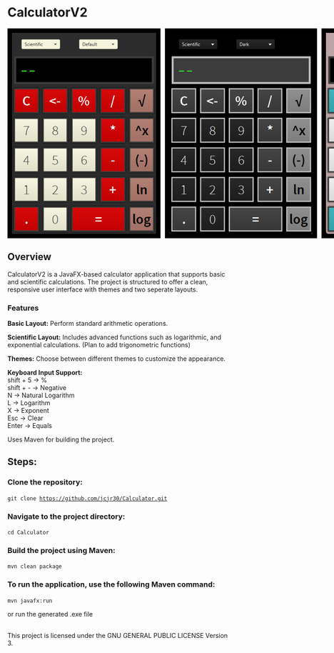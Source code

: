 <h1>CalculatorV2</h1>

<div class="images--container" style="text-align:center">
<img class="images" src="img/defaultModeCalc.png" alt="Default Calc Image" height="450" style="border: 10px solid black"> </img>
<img class="images" src="img/darkModeCalc.png" alt="Dark Calc Image" height="450"> </img>
<img class="images" src="img/lightModeCalc.png" alt="Light Calc Image" height="450"> </img>
</div>

<h2>Overview</h2>

CalculatorV2 is a JavaFX-based calculator application that supports basic and scientific calculations. The project is structured to offer a clean, responsive user interface with themes and two seperate layouts.

<h3>Features</h3>

<b>Basic Layout:</b> Perform standard arithmetic operations.

<b>Scientific Layout:</b> Includes advanced functions such as logarithmic, and exponential calculations. (Plan to add trigonometric functions)

<b>Themes:</b> Choose between different themes to customize the appearance.

<b>Keyboard Input Support:</b> <br>
shift + 5 -> % <br>
shift + - -> Negative <br>
N -> Natural Logarithm <br>
L -> Logarithm <br>
X -> Exponent <br>
Esc -> Clear <br>
Enter -> Equals

Uses Maven for building the project.

<h2>Steps:</h2>

<h3>Clone the repository:</h3>

<code>git clone https://github.com/jcjr30/Calculator.git</code>

<h3>Navigate to the project directory:</h3> 

<code>cd Calculator</code>

<h3>Build the project using Maven:</h3> 

<code>mvn clean package</code>

<h3>To run the application, use the following Maven command:</h3>

<code>mvn javafx:run </code>

or run the generated .exe file

<br>
This project is licensed under the GNU GENERAL PUBLIC LICENSE Version 3.
<style>
.images--container {
display:flex;
gap:10px;
}
.images {
border: 10px solid black;
padding-top:-40px;
}
</style>
